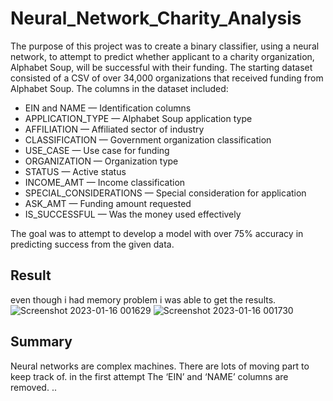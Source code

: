 # Neural_Network_Charity_Analysis
The purpose of this project was to create a binary classifier, using a neural network, to attempt to predict whether applicant to a charity organization, Alphabet Soup, will be successful with their funding. The starting dataset consisted of a CSV of over 34,000 organizations that received funding from Alphabet Soup. The columns in the dataset included:
* EIN and NAME — Identification columns
* APPLICATION_TYPE — Alphabet Soup application type
* AFFILIATION — Affiliated sector of industry
* CLASSIFICATION — Government organization classification
* USE_CASE — Use case for funding
* ORGANIZATION — Organization type
* STATUS — Active status
* INCOME_AMT — Income classification
* SPECIAL_CONSIDERATIONS — Special consideration for application
* ASK_AMT — Funding amount requested
* IS_SUCCESSFUL — Was the money used effectively

The goal was to attempt to develop a model with over 75% accuracy in predicting success from the given data.

## Result 
even though i had memory problem i was able to get the results.
![Screenshot 2023-01-16 001629](https://user-images.githubusercontent.com/110137693/212604086-7c0c4bbd-b3a6-4898-8af8-d98ba82f46b9.png)
![Screenshot 2023-01-16 001730](https://user-images.githubusercontent.com/110137693/212604104-c5655fbf-9248-4293-8be1-04a1b9a568c6.png)


## Summary
Neural networks are complex machines. There are lots of moving part to keep track of.
in the first attempt The ‘EIN’ and ‘NAME’ columns are removed.
..
